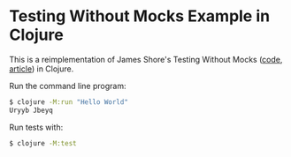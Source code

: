 # Testing Without Mocks Example in Clojure

This is a reimplementation of James Shore's Testing Without Mocks ([code](https://github.com/jamesshore/testing-without-mocks-example), [article](http://www.jamesshore.com/Blog/testing-without-mocks.html)) in Clojure.

Run the command line program:
```sh
$ clojure -M:run "Hello World"
Uryyb Jbeyq
```

Run tests with:
```sh
$ clojure -M:test
```
